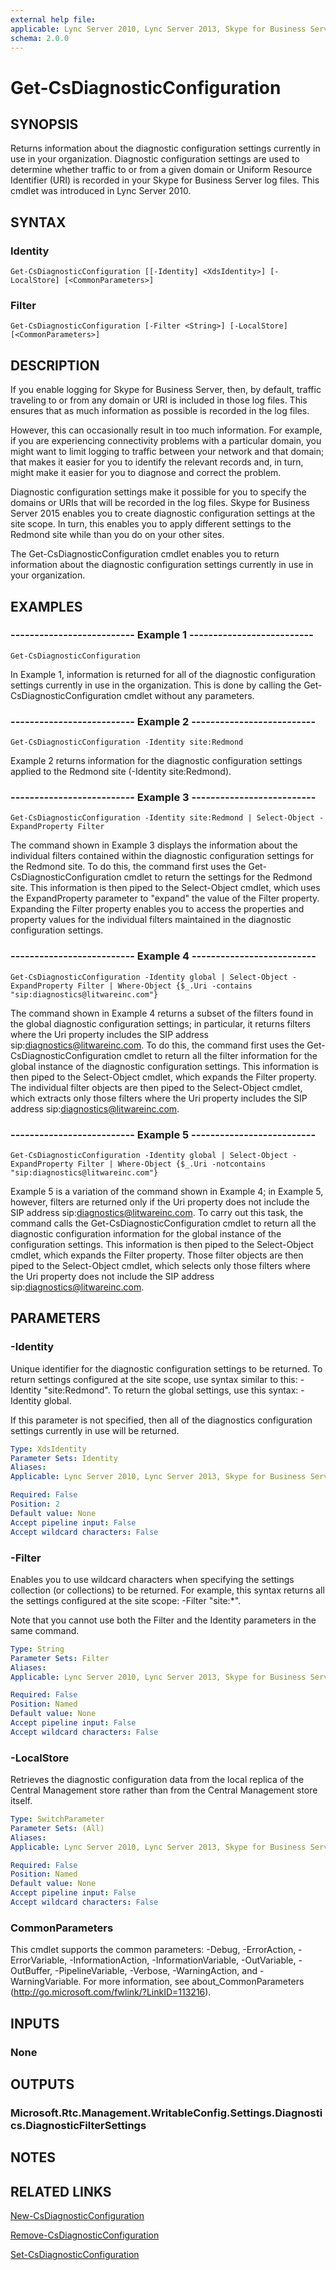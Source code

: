 ```yaml
---
external help file: 
applicable: Lync Server 2010, Lync Server 2013, Skype for Business Server 2015
schema: 2.0.0
---
```


# Get-CsDiagnosticConfiguration

## SYNOPSIS
Returns information about the diagnostic configuration settings currently in use in your organization.
Diagnostic configuration settings are used to determine whether traffic to or from a given domain or Uniform Resource Identifier (URI) is recorded in your Skype for Business Server log files.
This cmdlet was introduced in Lync Server 2010.


## SYNTAX

### Identity
```
Get-CsDiagnosticConfiguration [[-Identity] <XdsIdentity>] [-LocalStore] [<CommonParameters>]
```

### Filter
```
Get-CsDiagnosticConfiguration [-Filter <String>] [-LocalStore] [<CommonParameters>]
```

## DESCRIPTION
If you enable logging for Skype for Business Server, then, by default, traffic traveling to or from any domain or URI is included in those log files.
This ensures that as much information as possible is recorded in the log files.

However, this can occasionally result in too much information.
For example, if you are experiencing connectivity problems with a particular domain, you might want to limit logging to traffic between your network and that domain; that makes it easier for you to identify the relevant records and, in turn, might make it easier for you to diagnose and correct the problem.

Diagnostic configuration settings make it possible for you to specify the domains or URIs that will be recorded in the log files.
Skype for Business Server 2015 enables you to create diagnostic configuration settings at the site scope.
In turn, this enables you to apply different settings to the Redmond site while than you do on your other sites.

The Get-CsDiagnosticConfiguration cmdlet enables you to return information about the diagnostic configuration settings currently in use in your organization.


## EXAMPLES

### -------------------------- Example 1 --------------------------
```
Get-CsDiagnosticConfiguration
```

In Example 1, information is returned for all of the diagnostic configuration settings currently in use in the organization.
This is done by calling the Get-CsDiagnosticConfiguration cmdlet without any parameters.

### -------------------------- Example 2 --------------------------
```
Get-CsDiagnosticConfiguration -Identity site:Redmond
```

Example 2 returns information for the diagnostic configuration settings applied to the Redmond site (-Identity site:Redmond).

### -------------------------- Example 3 --------------------------
```
Get-CsDiagnosticConfiguration -Identity site:Redmond | Select-Object -ExpandProperty Filter
```

The command shown in Example 3 displays the information about the individual filters contained within the diagnostic configuration settings for the Redmond site.
To do this, the command first uses the Get-CsDiagnosticConfiguration cmdlet to return the settings for the Redmond site.
This information is then piped to the Select-Object cmdlet, which uses the ExpandProperty parameter to "expand" the value of the Filter property.
Expanding the Filter property enables you to access the properties and property values for the individual filters maintained in the diagnostic configuration settings.

### -------------------------- Example 4 --------------------------
```
Get-CsDiagnosticConfiguration -Identity global | Select-Object -ExpandProperty Filter | Where-Object {$_.Uri -contains "sip:diagnostics@litwareinc.com"}
```

The command shown in Example 4 returns a subset of the filters found in the global diagnostic configuration settings; in particular, it returns filters where the Uri property includes the SIP address sip:diagnostics@litwareinc.com.
To do this, the command first uses the Get-CsDiagnosticConfiguration cmdlet to return all the filter information for the global instance of the diagnostic configuration settings.
This information is then piped to the Select-Object cmdlet, which expands the Filter property.
The individual filter objects are then piped to the Select-Object cmdlet, which extracts only those filters where the Uri property includes the SIP address sip:diagnostics@litwareinc.com.

### -------------------------- Example 5 --------------------------
```
Get-CsDiagnosticConfiguration -Identity global | Select-Object -ExpandProperty Filter | Where-Object {$_.Uri -notcontains "sip:diagnostics@litwareinc.com"}
```

Example 5 is a variation of the command shown in Example 4; in Example 5, however, filters are returned only if the Uri property does not include the SIP address sip:diagnostics@litwareinc.com.
To carry out this task, the command calls the Get-CsDiagnosticConfiguration cmdlet to return all the diagnostic configuration information for the global instance of the configuration settings.
This information is then piped to the Select-Object cmdlet, which expands the Filter property.
Those filter objects are then piped to the Select-Object cmdlet, which selects only those filters where the Uri property does not include the SIP address sip:diagnostics@litwareinc.com.


## PARAMETERS

### -Identity
Unique identifier for the diagnostic configuration settings to be returned.
To return settings configured at the site scope, use syntax similar to this: -Identity "site:Redmond".
To return the global settings, use this syntax: -Identity global.

If this parameter is not specified, then all of the diagnostics configuration settings currently in use will be returned.

```yaml
Type: XdsIdentity
Parameter Sets: Identity
Aliases: 
Applicable: Lync Server 2010, Lync Server 2013, Skype for Business Server 2015

Required: False
Position: 2
Default value: None
Accept pipeline input: False
Accept wildcard characters: False
```

### -Filter
Enables you to use wildcard characters when specifying the settings collection (or collections) to be returned.
For example, this syntax returns all the settings configured at the site scope: -Filter "site:*".

Note that you cannot use both the Filter and the Identity parameters in the same command.

```yaml
Type: String
Parameter Sets: Filter
Aliases: 
Applicable: Lync Server 2010, Lync Server 2013, Skype for Business Server 2015

Required: False
Position: Named
Default value: None
Accept pipeline input: False
Accept wildcard characters: False
```

### -LocalStore
Retrieves the diagnostic configuration data from the local replica of the Central Management store rather than from the Central Management store itself.

```yaml
Type: SwitchParameter
Parameter Sets: (All)
Aliases: 
Applicable: Lync Server 2010, Lync Server 2013, Skype for Business Server 2015

Required: False
Position: Named
Default value: None
Accept pipeline input: False
Accept wildcard characters: False
```

### CommonParameters
This cmdlet supports the common parameters: -Debug, -ErrorAction, -ErrorVariable, -InformationAction, -InformationVariable, -OutVariable, -OutBuffer, -PipelineVariable, -Verbose, -WarningAction, and -WarningVariable. For more information, see about_CommonParameters (http://go.microsoft.com/fwlink/?LinkID=113216).


## INPUTS

### None


## OUTPUTS

### Microsoft.Rtc.Management.WritableConfig.Settings.Diagnostics.DiagnosticFilterSettings


## NOTES


## RELATED LINKS

[New-CsDiagnosticConfiguration]()

[Remove-CsDiagnosticConfiguration]()

[Set-CsDiagnosticConfiguration]()